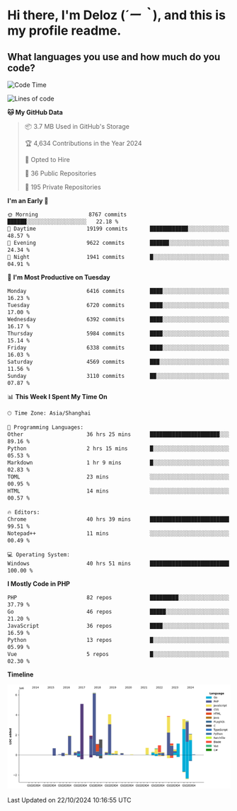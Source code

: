 # **Hi there, I'm Deloz (*´ー｀*), and this is my profile readme.**

## **What languages you use and how much do you code?**

<!--START_SECTION:waka-->
![Code Time](http://img.shields.io/badge/Code%20Time-4%2C869%20hrs%206%20mins-blue)

![Lines of code](https://img.shields.io/badge/From%20Hello%20World%20I%27ve%20Written-42.9%20million%20lines%20of%20code-blue)

**🐱 My GitHub Data** 

> 📦 3.7 MB Used in GitHub's Storage 
 > 
> 🏆 4,634 Contributions in the Year 2024
 > 
> 💼 Opted to Hire
 > 
> 📜 36 Public Repositories 
 > 
> 🔑 195 Private Repositories 
 > 
**I'm an Early 🐤** 

```text
🌞 Morning                8767 commits        ██████░░░░░░░░░░░░░░░░░░░   22.18 % 
🌆 Daytime                19199 commits       ████████████░░░░░░░░░░░░░   48.57 % 
🌃 Evening                9622 commits        ██████░░░░░░░░░░░░░░░░░░░   24.34 % 
🌙 Night                  1941 commits        █░░░░░░░░░░░░░░░░░░░░░░░░   04.91 % 
```
📅 **I'm Most Productive on Tuesday** 

```text
Monday                   6416 commits        ████░░░░░░░░░░░░░░░░░░░░░   16.23 % 
Tuesday                  6720 commits        ████░░░░░░░░░░░░░░░░░░░░░   17.00 % 
Wednesday                6392 commits        ████░░░░░░░░░░░░░░░░░░░░░   16.17 % 
Thursday                 5984 commits        ████░░░░░░░░░░░░░░░░░░░░░   15.14 % 
Friday                   6338 commits        ████░░░░░░░░░░░░░░░░░░░░░   16.03 % 
Saturday                 4569 commits        ███░░░░░░░░░░░░░░░░░░░░░░   11.56 % 
Sunday                   3110 commits        ██░░░░░░░░░░░░░░░░░░░░░░░   07.87 % 
```


📊 **This Week I Spent My Time On** 

```text
🕑︎ Time Zone: Asia/Shanghai

💬 Programming Languages: 
Other                    36 hrs 25 mins      ██████████████████████░░░   89.16 % 
Python                   2 hrs 15 mins       █░░░░░░░░░░░░░░░░░░░░░░░░   05.53 % 
Markdown                 1 hr 9 mins         █░░░░░░░░░░░░░░░░░░░░░░░░   02.83 % 
TOML                     23 mins             ░░░░░░░░░░░░░░░░░░░░░░░░░   00.95 % 
HTML                     14 mins             ░░░░░░░░░░░░░░░░░░░░░░░░░   00.57 % 

🔥 Editors: 
Chrome                   40 hrs 39 mins      █████████████████████████   99.51 % 
Notepad++                11 mins             ░░░░░░░░░░░░░░░░░░░░░░░░░   00.49 % 

💻 Operating System: 
Windows                  40 hrs 51 mins      █████████████████████████   100.00 % 
```

**I Mostly Code in PHP** 

```text
PHP                      82 repos            █████████░░░░░░░░░░░░░░░░   37.79 % 
Go                       46 repos            █████░░░░░░░░░░░░░░░░░░░░   21.20 % 
JavaScript               36 repos            ████░░░░░░░░░░░░░░░░░░░░░   16.59 % 
Python                   13 repos            █░░░░░░░░░░░░░░░░░░░░░░░░   05.99 % 
Vue                      5 repos             █░░░░░░░░░░░░░░░░░░░░░░░░   02.30 % 
```



**Timeline**

![Lines of Code chart](https://raw.githubusercontent.com/deloz/deloz/main/assets/bar_graph.png)


 Last Updated on 22/10/2024 10:16:55 UTC
<!--END_SECTION:waka-->
